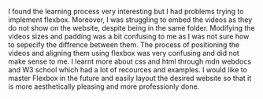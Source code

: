 I found the learning process very interesting but I had problems trying to implement flexbox. Moreover, I was struggling to embed the videos as 
they do not show on the website, despite being in the same folder. Modifying the videos sizes and padding was a bit confusing to me as I was not sure how
to sepecify the diffrence between them. The process of positioning the videos and aligning them using flexbox was very confusing and did not make sense to 
me. I learnt more about css and html through mdn webdocs and W3 school which had a lot of recources and examples. I would like to master Flexbox in the 
future and easily layout the desired website so that it is more aesthetically pleasing and more professionly done.
